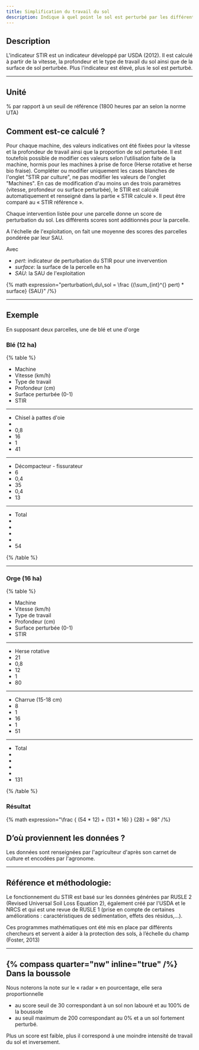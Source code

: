 ```yaml
---
title: Simplification du travail du sol
description: Indique à quel point le sol est perturbé par les différents travaux de sol et les récoltes
---
```


## Description

L'indicateur STIR est un indicateur développé par USDA (2012). Il est calculé à partir de la vitesse, la profondeur et le type de travail du sol ainsi que de la surface de sol perturbée. Plus l'indicateur est élevé, plus le sol est perturbé.

---

## Unité

% par rapport à un seuil de référence (1800 heures par an selon la norme UTA)

## Comment est-ce calculé ?

Pour chaque machine, des valeurs indicatives ont été fixées pour la vitesse et la profondeur de travail ainsi que la proportion de sol perturbée. Il est toutefois possible de modifier ces valeurs selon l’utilisation faite de la machine, hormis pour les machines à prise de force (Herse rotative et herse bio fraise). Compléter ou modifier uniquement les cases blanches de l'onglet "STIR par culture", ne pas modifier les valeurs de l'onglet "Machines". En cas de modification d'au moins un des trois paramètres (vitesse, profondeur ou surface perturbée), le STIR est calculé automatiquement et renseigné dans la partie « STIR calculé ». Il peut être comparé au « STIR référence ».

Chaque intervention listée pour une parcelle donne un score de perturbation du sol. Les différents scores sont additionnés pour la parcelle.

A l'échelle de l'exploitation, on fait une moyenne des scores des parcelles pondérée par leur SAU.

Avec

- _pert_: indicateur de perturbation du STIR pour une invervention
- _surface_: la surface de la percelle en ha
- _SAU_: la SAU de l'exploitation

{% math expression="perturbation\\,du\\,sol = \\frac {(\\sum_{int}^{} pert) * surface} {SAU}" /%}

---

## Exemple

En supposant deux parcelles, une de blé et une d'orge

### Blé (12 ha)

{% table %}

- Machine
- Vitesse (km/h)
- Type de travail
- Profondeur (cm)
- Surface perturbée (0-1)
- STIR

---

- Chisel à pattes d'oie
-
- 0,8
- 16
- 1
- 41

---

- Décompacteur - fissurateur
- 6
- 0,4
- 35
- 0,4
- 13

---

- Total
-
-
-
-
- 54

{% /table %}

---

### Orge (16 ha)

{% table %}

- Machine
- Vitesse (km/h)
- Type de travail
- Profondeur (cm)
- Surface perturbée (0-1)
- STIR

---

- Herse rotative
- 21
- 0,8
- 12
- 1
- 80

---

- Charrue (15-18 cm)
- 8
- 1
- 16
- 1
- 51

---

- Total
-
-
-
-
- 131

{% /table %}

### Résultat

{% math expression="\\frac { (54 * 12) + (131 * 16) } {28} = 98" /%}

## D’où proviennent les données ?

Les données sont renseignées par l'agriculteur d'après son carnet de culture et encodées par l'agronome.

---

## Référence et méthodologie:

Le fonctionnement du STIR est basé sur les données générées par RUSLE 2 (Revised Universal Soil Loss Equation 2), également créé par l'USDA et le NRCS et qui est une revue de RUSLE 1 (prise en compte de certaines améliorations : caractéristiques de sédimentation, effets des résidus,...).

Ces programmes mathématiques ont été mis en place par différents chercheurs et servent à aider à la protection des sols, à l’échelle du champ (Foster, 2013)

---

## {% compass quarter="nw" inline="true" /%} Dans la boussole

Nous noterons la note sur le « radar » en pourcentage, elle sera proportionnelle

- au score seuil de 30 correspondant à un sol non labouré et au 100% de la boussole
- au seuil maximum de 200 correspondant au 0% et a un sol fortement perturbé.

Plus un score est faible, plus il correspond à une moindre intensité de travail du sol et inversement.
